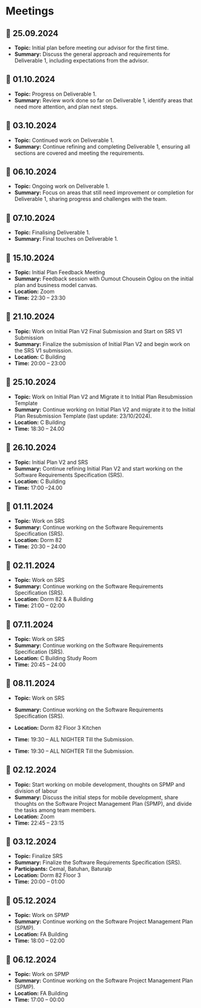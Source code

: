 # Meetings

## 📅 25.09.2024

- **Topic:** Initial plan before meeting our advisor for the first time.
- **Summary:** Discuss the general approach and requirements for Deliverable 1, including expectations from the advisor.

## 📅 01.10.2024

- **Topic:** Progress on Deliverable 1.
- **Summary:** Review work done so far on Deliverable 1, identify areas that need more attention, and plan next steps.

## 📅 03.10.2024

- **Topic:** Continued work on Deliverable 1.
- **Summary:** Continue refining and completing Deliverable 1, ensuring all sections are covered and meeting the requirements.

## 📅 06.10.2024

- **Topic:** Ongoing work on Deliverable 1.
- **Summary:** Focus on areas that still need improvement or completion for Deliverable 1, sharing progress and challenges with the team.

## 📅 07.10.2024

- **Topic:** Finalising Deliverable 1.
- **Summary:** Final touches on Deliverable 1.

## 📅 15.10.2024

- **Topic:** Initial Plan Feedback Meeting
- **Summary:** Feedback session with Oumout Chousein Oglou on the initial plan and business model canvas.
- **Location:** Zoom
- **Time:** 22:30 – 23:30

## 📅 21.10.2024

- **Topic:** Work on Initial Plan V2 Final Submission and Start on SRS V1 Submission
- **Summary:** Finalize the submission of Initial Plan V2 and begin work on the SRS V1 submission.
- **Location:** C Building
- **Time:** 20:00 – 23:00

## 📅 25.10.2024

- **Topic:** Work on Initial Plan V2 and Migrate it to Initial Plan Resubmission Template
- **Summary:** Continue working on Initial Plan V2 and migrate it to the Initial Plan Resubmission Template (last update: 23/10/2024).
- **Location:** C Building
- **Time:** 18:30 – 24.00

## 📅 26.10.2024

- **Topic:** Initial Plan V2 and SRS
- **Summary:** Continue refining Initial Plan V2 and start working on the Software Requirements Specification (SRS).
- **Location:** C Building
- **Time:** 17:00 –24.00

## 📅 01.11.2024

- **Topic:** Work on SRS
- **Summary:** Continue working on the Software Requirements Specification (SRS).
- **Location:** Dorm 82
- **Time:** 20:30 – 24:00

## 📅 02.11.2024

- **Topic:** Work on SRS
- **Summary:** Continue working on the Software Requirements Specification (SRS).
- **Location:** Dorm 82 & A Building
- **Time:** 21:00 – 02:00

## 📅 07.11.2024

- **Topic:** Work on SRS
- **Summary:** Continue working on the Software Requirements Specification (SRS).
- **Location:** C Building Study Room
- **Time:** 20:45 – 24:00

## 📅 08.11.2024

- **Topic:** Work on SRS
- **Summary:** Continue working on the Software Requirements Specification (SRS).
- **Location:** Dorm 82 Floor 3 Kitchen
- **Time:** 19:30 – ALL NIGHTER Till the Submission.

- **Time:** 19:30 – ALL NIGHTER Till the Submission.

## 📅 02.12.2024

- **Topic:** Start working on mobile development, thoughts on SPMP and division of labour
- **Summary:** Discuss the initial steps for mobile development, share thoughts on the Software Project Management Plan (SPMP), and divide the tasks among team members.
- **Location:** Zoom
- **Time:** 22:45 – 23:15

## 📅 03.12.2024

- **Topic:** Finalize SRS
- **Summary:** Finalize the Software Requirements Specification (SRS).
- **Participants:** Cemal, Batuhan, Baturalp 
- **Location:** Dorm 82 Floor 3
- **Time:** 20:00 – 01:00

## 📅 05.12.2024

- **Topic:** Work on SPMP
- **Summary:** Continue working on the Software Project Management Plan (SPMP).
- **Location:** FA Building
- **Time:** 18:00 – 02:00

## 📅 06.12.2024

- **Topic:** Work on SPMP
- **Summary:** Continue working on the Software Project Management Plan (SPMP).
- **Location:** FA Building
- **Time:** 17:00 – 00:00